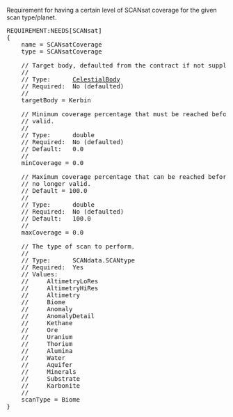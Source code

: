 Requirement for having a certain level of SCANsat coverage for the given scan type/planet.

<pre>
REQUIREMENT:NEEDS[SCANsat]
{
    name = SCANsatCoverage
    type = SCANsatCoverage

    // Target body, defaulted from the contract if not supplied.
    //
    // Type:      <a href="CelestialBody-Type">CelestialBody</a>
    // Required:  No (defaulted)
    //
    targetBody = Kerbin

    // Minimum coverage percentage that must be reached before the contract is
    // valid.
    //
    // Type:      double
    // Required:  No (defaulted)
    // Default:   0.0
    //
    minCoverage = 0.0

    // Maximum coverage percentage that can be reached before the contract is
    // no longer valid.
    // Default = 100.0
    //
    // Type:      double
    // Required:  No (defaulted)
    // Default:   100.0
    //
    maxCoverage = 0.0

    // The type of scan to perform.
    //
    // Type:      SCANdata.SCANtype
    // Required:  Yes
    // Values:
    //     AltimetryLoRes
    //     AltimetryHiRes
    //     Altimetry
    //     Biome
    //     Anomaly
    //     AnomalyDetail
    //     Kethane
    //     Ore
    //     Uranium
    //     Thorium
    //     Alumina
    //     Water
    //     Aquifer
    //     Minerals
    //     Substrate
    //     Karbonite
    //
    scanType = Biome
}
</pre>
